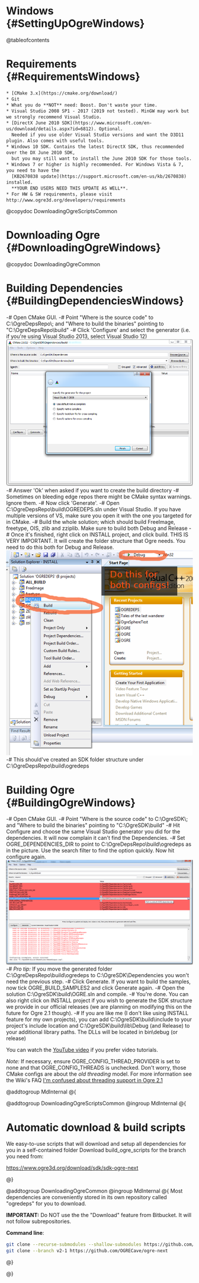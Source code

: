 # Windows {#SettingUpOgreWindows}

@tableofcontents

# Requirements {#RequirementsWindows}
    * [CMake 3.x](https://cmake.org/download/)
    * Git
    * What you do **NOT** need: Boost. Don't waste your time.
    * Visual Studio 2008 SP1 - 2017 (2019 not tested). MinGW may work but we strongly recommend Visual Studio.
    * [DirectX June 2010 SDK](https://www.microsoft.com/en-us/download/details.aspx?id=6812). Optional.
      Needed if you use older Visual Studio versions and want the D3D11 plugin. Also comes with useful tools.
    * Windows 10 SDK. Contains the latest DirectX SDK, thus recommended over the DX June 2010 SDK,
      but you may still want to install the June 2010 SDK for those tools.
    * Windows 7 or higher is highly recommended. For Windows Vista & 7, you need to have the
      [KB2670838 update](https://support.microsoft.com/en-us/kb/2670838) installed.
      **YOUR END USERS NEED THIS UPDATE AS WELL**.
    * For HW & SW requirements, please visit http://www.ogre3d.org/developers/requirements

@copydoc DownloadingOgreScriptsCommon

# Downloading Ogre {#DownloadingOgreWindows}

@copydoc DownloadingOgreCommon


# Building Dependencies {#BuildingDependenciesWindows}

-# Open CMake GUI.
-# Point "Where is the source code" to C:\\OgreDepsRepo\\; and
   "Where to build the binaries" pointing to "C:\\OgreDepsRepo\\build"
-# Click 'Configure' and select the generator (i.e. if you're using Visual Studio 2013, select Visual Studio 12)
![](images/CMakeWindowsDependencies.png)
-# Answer 'Ok' when asked if you want to create the build directory
-# Sometimes on bleeding edge repos there might be CMake syntax warnings. Ignore them.
-# Now click 'Generate'.
-# Open C:\\OgreDepsRepo\\build\\OGREDEPS.sln under Visual Studio.
   If you have multiple versions of VS, make sure you open it with the one you targeted for in CMake.
-# Build the whole solution; which should build FreeImage, freetype, OIS, zlib and zziplib.
   Make sure to build both Debug and Release
-# Once it's finished, right click on INSTALL project, and click build. THIS IS VERY IMPORTANT.
   It will create the folder structure that Ogre needs. You need to do this both for Debug and Release.
![](images/BuildWindowsDependencies.png)
-# This should've created an SDK folder structure under C:\\OgreDepsRepo\\build\\ogredeps


# Building Ogre {#BuildingOgreWindows}

-# Open CMake GUI.
-# Point "Where is the source code" to C:\\OgreSDK\\; and "Where to build the binaries"
   pointing to "C:\\OgreSDK\\build"
-# Hit Configure and choose the same Visual Studio generator you did for the dependencies.
   It will now complain it can't find the Dependencies.
-# Set OGRE_DEPENDENCIES_DIR to point to C:\\OgreDepsRepo\\build\\ogredeps as in the picture.
   Use the search filter to find the option quickly. Now hit configure again.
![](images/CMakeWindowsOgre.png)
-# *Pro tip:* If you move the generated folder C:\\OgreDepsRepo\\build\\ogredeps to
   C:\\OgreSDK\\Dependencies you won't need the previous step.
-# Click Generate. If you want to build the samples, now tick OGRE_BUILD_SAMPLES2 and click Generate again.
-# Open the solution C:\\OgreSDK\\build\\OGRE.sln and compile.
-# You're done. You can also right click on INSTALL project if you wish to generate the SDK structure
   we provide in our official releases (we are planning on modifying this on the future for Ogre 2.1 though).
-# If you are like me (I don't like using INSTALL feature for my own projects), you can add
   C:\\OgreSDK\\build\\include to your project's include location and C:\\OgreSDK\\build\\lib\\Debug
   (and Release) to your additional library paths. The DLLs will be located in bin\\debug (or release)

You can watch the [YouTube video](https://www.youtube.com/watch?v=-3XwyYQ9OLg) if you prefer video tutorials.

*Note:* If necessary, ensure OGRE_CONFIG_THREAD_PROVIDER is set to none and that OGRE_CONFIG_THREADS is unchecked.
Don't worry, those CMake configs are about the *old threading* model. For more information see the Wiki's FAQ
[I'm confused about threading support in Ogre 2.1](http://www.ogre3d.org/tikiwiki/tiki-index.php?page=Ogre+2.1+FAQ#I_m_confused_about_threading_support_in_Ogre_2.1)


@addtogroup MdInternal
@{

@addtogroup DownloadingOgreScriptsCommon
@ingroup MdInternal
@{

# Automatic download & build scripts

We easy-to-use scripts that will download and setup all dependencies for you in a self-contained folder
Download build_ogre_scripts for the branch you need from:

https://www.ogre3d.org/download/sdk/sdk-ogre-next

@}

@addtogroup DownloadingOgreCommon
@ingroup MdInternal
@{
Most dependencies are conveniently stored in its own repository called "ogredeps" for you to download.

**IMPORTANT:** Do NOT use the the "Download" feature from Bitbucket. It will not follow subrepositories.

**Command line**:
```sh
git clone --recurse-submodules --shallow-submodules https://github.com/OGRECave/ogre-next-deps
git clone --branch v2-1 https://github.com/OGRECave/ogre-next
```
@}

@}
